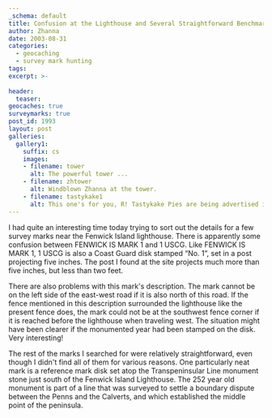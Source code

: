 ```yaml
---
_schema: default
title: Confusion at the Lighthouse and Several Straightforward Benchmark Recoveries
author: Zhanna
date: 2003-08-31
categories:
  - geocaching
  - survey mark hunting
tags:
excerpt: >- 
  
header:
  teaser:
geocaches: true
surveymarks: true
post_id: 1993
layout: post  
galleries:
  gallery1:
    suffix: cs 
    images:
    - filename: tower
      alt: The powerful tower ...   
    - filename: zhtower
      alt: Windblown Zhanna at the tower.   
    - filename: tastykake1
      alt: This one's for you, R! Tastykake Pies are being advertised in a new way! We saw several planes bearing Tastykake advertising banners as we were walking to and from the cache.                                          
---
```


I had quite an interesting time today trying to sort out the details for a few survey marks near the Fenwick Island lighthouse. There is apparently some confusion between FENWICK IS MARK 1 and 1 USCG. Like FENWICK IS MARK 1, 1 USCG is also a Coast Guard disk stamped “No. 1”, set in a post projecting five inches. The post I found at the site projects much more than five inches, but less than two feet. 

There are also problems with this mark's description. The mark cannot be on the left side of the east-west road if it is also north of this road. If the fence mentioned in this description surrounded the lighthouse like the present fence does, the mark could not be at the southwest fence corner if it is reached before the lighthouse when traveling west. The situation might have been clearer if the monumented year had been stamped on the disk. Very interesting!

The rest of the marks I searched for were relatively straightforward, even though I didn't find all of them for various reasons. One particularly neat mark is a reference mark disk set atop the Transpeninsular Line monument stone just south of the Fenwick Island Lighthouse. The 252 year old monument is part of a line that was surveyed to settle a boundary dispute between the Penns and the Calverts, and which established the middle point of the peninsula. 
